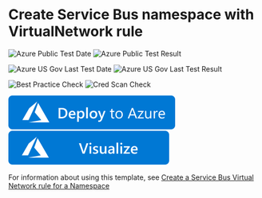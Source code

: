 # Create Service Bus namespace with VirtualNetwork rule

![Azure Public Test Date](https://azurequickstartsservice.blob.core.windows.net/badges/301-servicebus-namespace-vnet/PublicLastTestDate.svg)
![Azure Public Test Result](https://azurequickstartsservice.blob.core.windows.net/badges/301-servicebus-namespace-vnet/PublicDeployment.svg)

![Azure US Gov Last Test Date](https://azurequickstartsservice.blob.core.windows.net/badges/301-servicebus-namespace-vnet/FairfaxLastTestDate.svg)
![Azure US Gov Last Test Result](https://azurequickstartsservice.blob.core.windows.net/badges/301-servicebus-namespace-vnet/FairfaxDeployment.svg)

![Best Practice Check](https://azurequickstartsservice.blob.core.windows.net/badges/301-servicebus-namespace-vnet/BestPracticeResult.svg)
![Cred Scan Check](https://azurequickstartsservice.blob.core.windows.net/badges/301-servicebus-namespace-vnet/CredScanResult.svg)

[![Deploy To Azure](https://raw.githubusercontent.com/Azure/azure-quickstart-templates/master/1-CONTRIBUTION-GUIDE/images/deploytoazure.svg?sanitize=true)](https://portal.azure.com/#create/Microsoft.Template/uri/https%3A%2F%2Fraw.githubusercontent.com%2FAzure%2Fazure-quickstart-templates%2Fmaster%2F301-servicebus-namespace-vnet%2Fazuredeploy.json)  [![Visualize](https://raw.githubusercontent.com/Azure/azure-quickstart-templates/master/1-CONTRIBUTION-GUIDE/images/visualizebutton.svg?sanitize=true)](http://armviz.io/#/?load=https%3A%2F%2Fraw.githubusercontent.com%2FAzure%2Fazure-quickstart-templates%2Fmaster%2F301-servicebus-namespace-vnet%2Fazuredeploy.json)

For information about using this template, see [Create a Service Bus Virtual Network rule for a Namespace](https://docs.microsoft.com/en-us/azure/service-bus-messaging/service-bus-service-endpoints)



